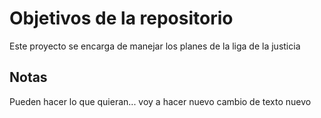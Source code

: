 # Objetivos de la repositorio

Este proyecto se encarga de manejar los planes de la liga de la justicia


## Notas
Pueden hacer lo que quieran...
voy a hacer nuevo cambio de texto nuevo
